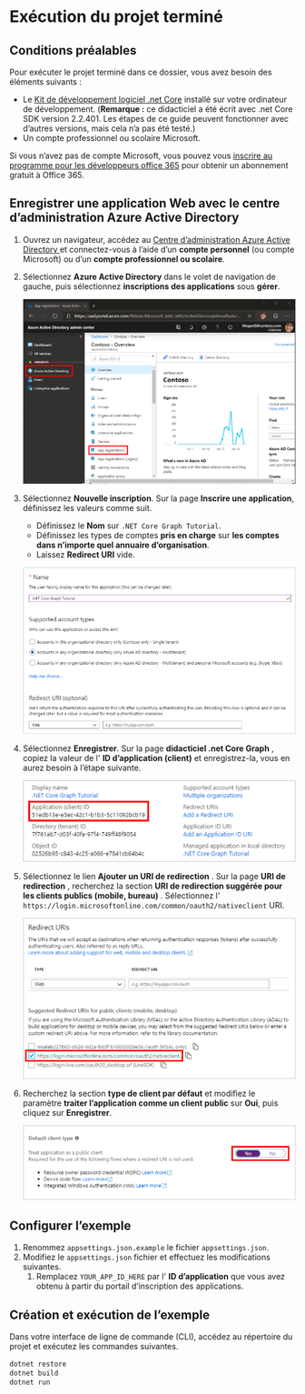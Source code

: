 # <a name="how-to-run-the-completed-project"></a>Exécution du projet terminé

## <a name="prerequisites"></a>Conditions préalables

Pour exécuter le projet terminé dans ce dossier, vous avez besoin des éléments suivants :

- Le [Kit de développement logiciel .net Core](https://dotnet.microsoft.com/download) installé sur votre ordinateur de développement. (**Remarque :** ce didacticiel a été écrit avec .net Core SDK version 2.2.401. Les étapes de ce guide peuvent fonctionner avec d’autres versions, mais cela n’a pas été testé.)
- Un compte professionnel ou scolaire Microsoft.

Si vous n’avez pas de compte Microsoft, vous pouvez vous [inscrire au programme pour les développeurs office 365](https://developer.microsoft.com/office/dev-program) pour obtenir un abonnement gratuit à Office 365.

## <a name="register-a-web-application-with-the-azure-active-directory-admin-center"></a>Enregistrer une application Web avec le centre d’administration Azure Active Directory

1. Ouvrez un navigateur, accédez au [Centre d’administration Azure Active Directory ](https://aad.portal.azure.com) et connectez-vous à l’aide d’un **compte personnel** (ou compte Microsoft) ou d’un **compte professionnel ou scolaire**.

1. Sélectionnez **Azure Active Directory** dans le volet de navigation de gauche, puis sélectionnez **inscriptions des applications** sous **gérer**.

    ![Capture d’écran des inscriptions d’application ](/tutorial/images/aad-portal-app-registrations.png)

1. Sélectionnez **Nouvelle inscription**. Sur la page **Inscrire une application**, définissez les valeurs comme suit.

    - Définissez le **Nom** sur `.NET Core Graph Tutorial`.
    - Définissez les types de comptes **pris en charge** sur **les comptes dans n’importe quel annuaire d’organisation**.
    - Laissez **Redirect URI** vide.

    ![Capture d’écran de la page inscrire une application](/tutorial/images/aad-register-an-app.png)

1. Sélectionnez **Enregistrer**. Sur la page **didacticiel .net Core Graph** , copiez la valeur de l' **ID d’application (client)** et enregistrez-la, vous en aurez besoin à l’étape suivante.

    ![Capture d’écran de l’ID d’application de la nouvelle inscription de l’application](/tutorial/images/aad-application-id.png)

1. Sélectionnez le lien **Ajouter un URI de redirection** . Sur la page **URI de redirection** , recherchez la section **URI de redirection suggérée pour les clients publics (mobile, bureau)** . Sélectionnez l' `https://login.microsoftonline.com/common/oauth2/nativeclient` URI.

    ![Capture d’écran de la page des URI de redirection](/tutorial/images/aad-redirect-uris.png)

1. Recherchez la section **type de client par défaut** et modifiez le paramètre **traiter l’application comme un client public** sur **Oui**, puis cliquez sur **Enregistrer**.

    ![Capture d’écran de la section type de client par défaut](/tutorial/images/aad-default-client-type.png)

## <a name="configure-the-sample"></a>Configurer l’exemple

1. Renommez `appsettings.json.example` le fichier `appsettings.json`.
1. Modifiez le `appsettings.json` fichier et effectuez les modifications suivantes.
    1. Remplacez `YOUR_APP_ID_HERE` par l' **ID d’application** que vous avez obtenu à partir du portail d’inscription des applications.

## <a name="build-and-run-the-sample"></a>Création et exécution de l’exemple

Dans votre interface de ligne de commande (CLI), accédez au répertoire du projet et exécutez les commandes suivantes.

```Shell
dotnet restore
dotnet build
dotnet run
```
